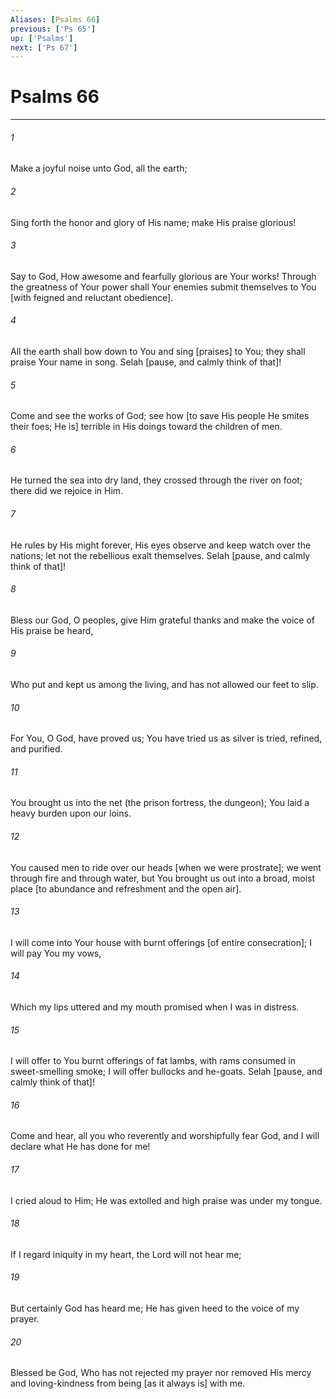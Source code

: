 ```yaml
---
Aliases: [Psalms 66]
previous: ['Ps 65']
up: ['Psalms']
next: ['Ps 67']
---
```

# Psalms 66

***


###### 1 


Make a joyful noise unto God, all the earth; 


###### 2 


Sing forth the honor and glory of His name; make His praise glorious! 


###### 3 


Say to God, How awesome and fearfully glorious are Your works! Through the greatness of Your power shall Your enemies submit themselves to You [with feigned and reluctant obedience]. 


###### 4 


All the earth shall bow down to You and sing [praises] to You; they shall praise Your name in song. Selah [pause, and calmly think of that]! 


###### 5 


Come and see the works of God; see how [to save His people He smites their foes; He is] terrible in His doings toward the children of men. 


###### 6 


He turned the sea into dry land, they crossed through the river on foot; there did we rejoice in Him. 


###### 7 


He rules by His might forever, His eyes observe and keep watch over the nations; let not the rebellious exalt themselves. Selah [pause, and calmly think of that]! 


###### 8 


Bless our God, O peoples, give Him grateful thanks and make the voice of His praise be heard, 


###### 9 


Who put and kept us among the living, and has not allowed our feet to slip. 


###### 10 


For You, O God, have proved us; You have tried us as silver is tried, refined, and purified. 


###### 11 


You brought us into the net (the prison fortress, the dungeon); You laid a heavy burden upon our loins. 


###### 12 


You caused men to ride over our heads [when we were prostrate]; we went through fire and through water, but You brought us out into a broad, moist place [to abundance and refreshment and the open air]. 


###### 13 


I will come into Your house with burnt offerings [of entire consecration]; I will pay You my vows, 


###### 14 


Which my lips uttered and my mouth promised when I was in distress. 


###### 15 


I will offer to You burnt offerings of fat lambs, with rams consumed in sweet-smelling smoke; I will offer bullocks and he-goats. Selah [pause, and calmly think of that]! 


###### 16 


Come and hear, all you who reverently and worshipfully fear God, and I will declare what He has done for me! 


###### 17 


I cried aloud to Him; He was extolled and high praise was under my tongue. 


###### 18 


If I regard iniquity in my heart, the Lord will not hear me; 


###### 19 


But certainly God has heard me; He has given heed to the voice of my prayer. 


###### 20 


Blessed be God, Who has not rejected my prayer nor removed His mercy and loving-kindness from being [as it always is] with me.
